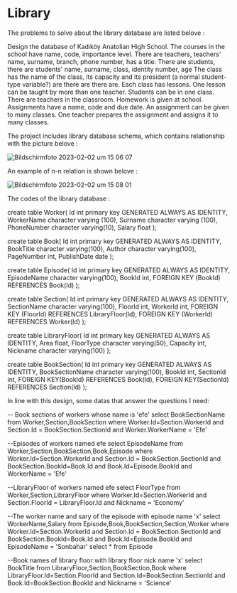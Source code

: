 # Library

The problems to solve about the library database are listed belove : 

Design the database of Kadıköy Anatolian High School.
  The courses in the school have name, code, importance level.
  There are teachers, teachers' name, surname, branch, phone number, has a title.
  There are students, there are students' name, surname, class, identity number, age
  The class has the name of the class, its capacity and its president (a normal student-type
  variable?) are there are there are.
  Each class has lessons.
  One lesson can be taught by more than one teacher.
  Students can be in one class.
  There are teachers in the classroom.
  Homework is given at school. Assignments have a name, code and due date. 
  An assignment can be given to many classes. One teacher prepares the assignment and assigns it to many classes.


The project includes library database schema, which contains relationship with the picture belove : 

![Bildschirmfoto 2023-02-02 um 15 06 07](https://user-images.githubusercontent.com/120198895/216320235-17827208-4860-4e36-a536-8624ce033416.png)

An example of n-n relation is shown belove : 

![Bildschirmfoto 2023-02-02 um 15 08 01](https://user-images.githubusercontent.com/120198895/216320583-ef302a9a-a14e-4fff-80a5-f130c92d1f43.png)

The codes of the library database : 

create table Worker(
Id int primary key GENERATED ALWAYS AS IDENTITY,
WorkerName character varying (100),
Surname character varying (100),
PhoneNumber character varying(10),
Salary float
);

create table Book(
Id int primary key GENERATED ALWAYS AS IDENTITY,
BookTitle character varying(100),
Author character varying(100),
PageNumber int,
PublishDate date
);

create table Episode(
Id int primary key GENERATED ALWAYS AS IDENTITY,
EpisodeName character varying(100),
BookId int,
FOREIGN KEY (BookId) REFERENCES Book(Id)
);

create table Section(
Id int primary key GENERATED ALWAYS AS IDENTITY,
SectionName character varying(100),
FloorId int,
WorkerId int,
FOREIGN KEY (FloorId) REFERENCES LibraryFloor(Id),
FOREIGN KEY (WorkerId) REFERENCES Worker(Id)
);

create table LibraryFloor(
Id int primary key GENERATED ALWAYS AS IDENTITY,
Area float,
FloorType character varying(50),
Capacity int,
Nickname character varying(100)
);

create table BookSection(
Id int primary key GENERATED ALWAYS AS IDENTITY,
BookSectionName character varying(100),
BookId int,
SectionId int,
FOREIGN KEY(BookId) REFERENCES Book(Id),
FOREIGN KEY(SectionId) REFERENCES Section(Id)
);

In line with this design, some datas that answer the questions I need:

-- Book sections of workers whose name is 'efe'
select BookSectionName from Worker,Section,BookSection
where Worker.Id=Section.WorkerId
and Section.Id = BookSection.SectionId
and Worker.WorkerName = 'Efe'



--Episodes of workers named efe
select EpisodeName 
from Worker,Section,BookSection,Book,Episode
where Worker.Id=Section.WorkerId
and Section.Id = BookSection.SectionId
and BookSection.BookId=Book.Id
and Book.Id=Episode.BookId
and WorkerName = 'Efe' 

--LibraryFloor of workers named efe 
select FloorType from Worker,Section,LibraryFloor
where Worker.Id=Section.WorkerId
and Section.FloorId = LibraryFloor.Id
and Nickname = 'Economy'

--The worker name and sary of the episode with episode name 'x'
select WorkerName,Salary from Episode,Book,BookSection,Section,Worker
where Worker.Id=Section.WorkerId
and Section.Id = BookSection.SectionId
and BookSection.BookId=Book.Id
and Book.Id=Episode.BookId
and EpisodeName = 'Sonbahar'
select * from Episode

--Book names of library floor with library floor nick name 'x'
select BookTitle from LibraryFloor,Section,BookSection,Book
where LibraryFloor.Id=Section.FloorId
and Section.Id=BookSection.SectionId
and Book.Id=BookSection.BookId
and Nickname = 'Science'
